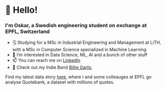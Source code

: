 # 👋 Hello! 
### I'm Oskar, a Swedish engineering student on exchange at EPFL, Switzerland
- 🗒 Studying for a MSc in Industrial Engineering and Management at LiTH, with a MSc in Computer Science specialized in Machine Learning
- 👀 I’m interested in Data Science, ML, AI and a bunch of other stuff
- 📫 You can reach me on [LinkedIn](https://www.linkedin.com/in/oskar-hallström-b747a7114/)
- 🎸 Check out my Indie Band [Billie Garlic](https://open.spotify.com/artist/2KZoVTprHSLoYX7G38MBh9?si=2-ojbn-iS7-_sTpeDI-dTw)

Find my latest data story [here](https://ohallstrom.github.io/data-story/), where I and some colleauges at EPFL go analyse Quotebank, a dataset with millions of quotes.

<!---
ohallstrom/ohallstrom is a ✨ special ✨ repository because its `README.md` (this file) appears on your GitHub profile.
You can click the Preview link to take a look at your changes.
--->
